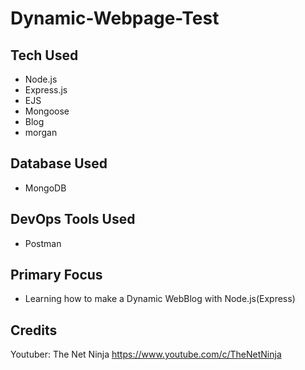 # Dynamic-Webpage-Test


## Tech Used
- Node.js
- Express.js
- EJS
- Mongoose
- Blog
- morgan

## Database Used
- MongoDB

## DevOps Tools Used
- Postman

## Primary Focus
- Learning how to make a Dynamic WebBlog with Node.js(Express)


## Credits
  Youtuber: The Net Ninja
  https://www.youtube.com/c/TheNetNinja
